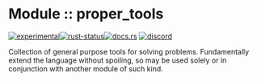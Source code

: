 <!-- {{# generate.module_header{} #}} -->

# Module :: proper_tools
<!--{ generate.module_header.start() }-->
 [![experimental](https://raster.shields.io/static/v1?label=&message=experimental&color=orange)](https://github.com/emersion/stability-badges#experimental)[![rust-status](https://github.com/Wandalen/wTools/actions/workflows/module_proper_tools_push.yml/badge.svg)](https://github.com/Wandalen/wTools/actions/workflows/module_proper_tools_push.yml)[![docs.rs](https://img.shields.io/docsrs/proper_tools?color=e3e8f0&logo=docs.rs)](https://docs.rs/proper_tools) [![discord](https://img.shields.io/discord/872391416519737405?color=eee&logo=discord&logoColor=eee&label=ask)](https://discord.gg/m3YfbXpUUY)
<!--{ generate.module_header.end }-->

Collection of general purpose tools for solving problems. Fundamentally extend the language without spoiling, so may be used solely or in conjunction with another module of such kind.

<!-- ### Basic use-case

```rust
use proper_tools::*;

fn main()
{
}
```

### To add to your project

```bash
cargo add proper_tools
```

### Try out from the repository

``` shell test
git clone https://github.com/Wandalen/wTools
cd wTools
cargo run --example proper_tools_trivial
cargo run
``` -->
